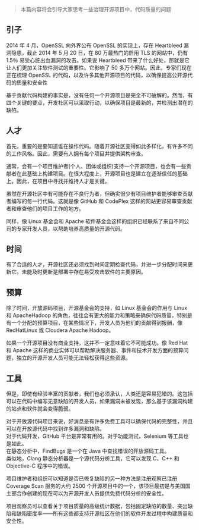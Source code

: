 > 本篇内容将会引导大家思考一些治理开源项目中，代码质量的问题

## 引子

2014 年 4 月，OpenSSL 向外界公布 OpenSSL 的实现上，存在 Heartbleed 漏洞隐患，截止 2014 年 5 月 20 日，在 80 万最热门的启用 TLS 的网站中，仍有 1.5％ 易受心脏出血漏洞的攻击。如果说 Heartbleed 带来了什么好处，那就是它让人们更加关注软件测试的重要性。它影响了 50 多万个网站。因此，专家们现在正在梳理 OpenSSL 的代码，以及许多其他开源项目的代码，以确保提高公开源代码的质量和安全性

基于贡献代码构建的事实是，没有任何一个开源项目是完全不可破解的。然而，有四个关键的要点，开发社区可以采取行动，以确保项目是最新的，并检测出潜在的缺陷。

## 人才

首先，重要的是要知道谁在操作代码。随着开源社区变得如此多样化，有许多不同的工作风格。因此，需要有人拥有每个项目并提供架构审查。

通常，会有一个项目维护者(个人、团体或组织)支持一个开源项目，也会有一些贡献者在此基础上构建项目。在很大程度上，开源项目也是建立在逐渐信任的基础上。因此，在项目中寻找并维持人才是关键。

虽然在开源社区中有可能存在不良行为者，但确实很少有项目维护者能够审查贡献者编写的每一行代码。这就是像 GitHub 和 CodePlex 这样的网站更容易审查贡献者和审查他们的项目工作的地方。

同样，像 Linux 基金会和 Apache 软件基金会这样的组织已经联系了来自不同公司的专家开发人员，以帮助培养高质量的开源代码。

## 时间

有了合适的人才，开源社区还必须找到时间定期检查代码，并进一步分配时间来更新它。未能及时更新是部署中存在易受攻击软件的主要原因。

## 预算

除了时间，开放源码项目，开源基金会的支持，如 Linux 基金会的作用与 Linux 和 ApacheHadoop 的角色，往往会有更大的能力和策略来确保代码质量，特别是有一个分配的预算项目，在某些情况下，开发人员为他们的贡献得到报酬，像 RedHatLinux 或 Cloudera Apache Hadoop。

如果一个开源项目没有商业支持，这并不一定意味着它不可能成功。像 Red Hat 和 Apache 这样的商业实体可以帮助解决服务器、事件和技术开发方面的预算问题，独立的开源开发人员可能无法轻松获得这些资源。

## 工具

但是，即使有经验丰富的贡献者，我们也必须承认，人类还是容易犯错的。这包括可以在代码中编写无意缺陷的开发人员，如果漏洞未被发现，那么基于该漏洞构建的站点和软件就会变得脆弱。

对于开放源代码项目来说，好消息是有许多免费工具可以确保代码的完整性，并且可以在开放源代码中找到许多漏洞和缺陷。  
对于代码开发，GitHub 平台是非常有用的。对于功能测试，Selenium 等工具也是如此。  
在静态分析中，FindBugs 是一个在 Java 中查找错误的开放源码工具。  
类似地，Clang 静态分析器是一个源代码分析工具，它可以发现 C、C++ 和 Objective-C 程序中的错误。

项目维护者和组织可以知道是否已修复缺陷的另一种方法是注册观察已注册 Coverage Scan 服务的大约 2500 个开源项目中的一个，该项目最初是与美国国土部合作创建的现在可以为开源开发人员提供免费代码分析的安全性。

项目观察员可以查看关于项目质量的高级统计数据，包括固定缺陷的数量、突出缺陷和缺陷密度率——所有这些都支持开源社区在他们的软件开发过程中构建质量和安全性。